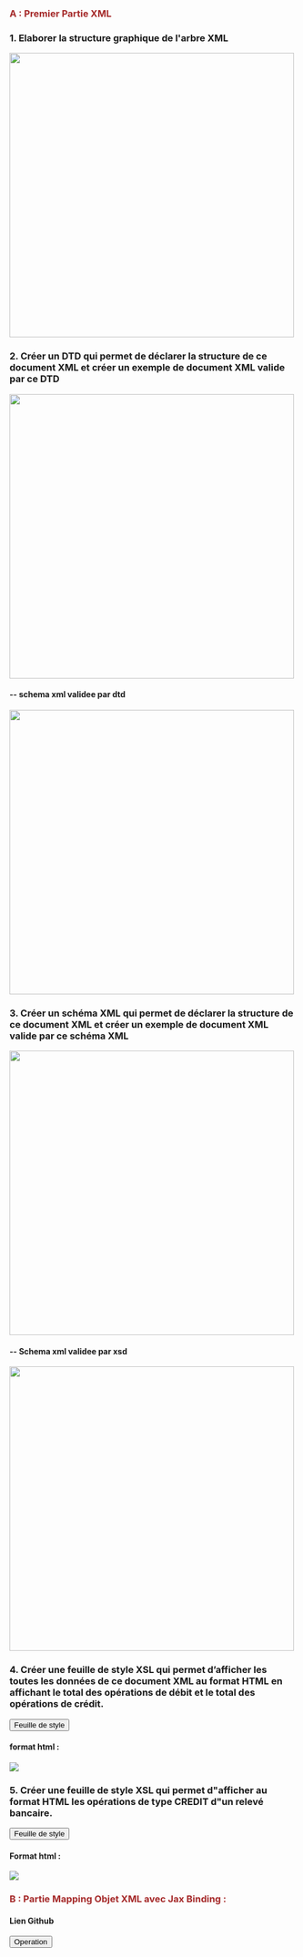 <!DOCTYPE html>
<html lang="en">
<head>
</head>
<body>
    <h3 style="color: brown;"><b>A : Premier Partie XML </b></h3>
    <h3>1. Elaborer la structure graphique de l'arbre XML</h3>
<img src="Premier_partie_Xml/pics/Structure_graphique.PNG" height="500px">
<h3>2. Créer un DTD qui permet de déclarer la structure de ce document XML et créer un
    exemple de document XML valide par ce DTD</h3>
    <img src="Premier_partie_Xml/pics/Relevedtd.PNG" height="500px">
    <h4>-- schema xml validee par dtd </h4>
    <img src="Premier_partie_Xml/pics/xmlValideDTD.PNG" height="500px">
<h3>3. Créer un schéma XML qui permet de déclarer la structure de ce document XML et créer
    un exemple de document XML valide par ce schéma XML</h3>
    <img src="Premier_partie_Xml/pics/releve xsd.PNG" height="500px">
    <h4>-- Schema xml validee par xsd</h4>
    <img src="Premier_partie_Xml/pics/XmlValideXSD.PNG" height="500px">
<h3>4. Créer une feuille de style XSL qui permet d’afficher les toutes les données de ce document
    XML au format HTML en affichant le total des opérations de débit et le total des
    opérations de crédit.</h3>
    <a href="https://github.com/yhalim8/Projet-Xml-web-service/blob/main/releve_A4.xsl" ><button> Feuille de style</button></a>
    <h4>format html :</h4>
    <img src="Premier_partie_Xml/pics/html Releve.PNG">
<h3>5. Créer une feuille de style XSL qui permet d"afficher au format HTML les opérations de type
    CREDIT d"un relevé bancaire.</h3>
    <a href="https://github.com/yhalim8/Projet-Xml-web-service/blob/main/releve2_A5.xsl"><button>Feuille de style </button></a>
    <h4>Format html : </h4>
    <img src="Premier_partie_Xml/pics/typee credit.PNG">
    <h3 style="color: brown;"><b>B : Partie Mapping Objet XML avec Jax Binding :</b></h3>
    <h4>Lien Github </h4>
    <a href="https://github.com/yhalim8/Projet-Xml-web-service/tree/master/deuxieme%20partie/operations "><button>Operation</button></a>
    
</body>
</html>
